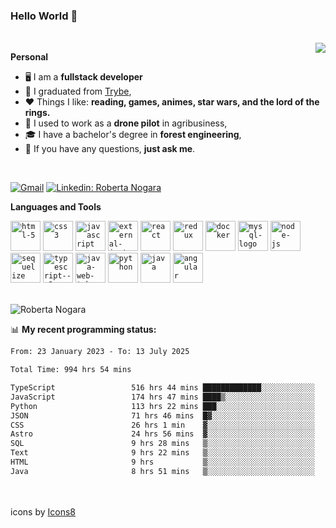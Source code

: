 ### Hello World 👋

<br />

<img align="right" src="https://github.blog/wp-content/uploads/2018/10/46896184-b679fc80-ce30-11e8-88bf-921e9b788f7c.gif?resize=200%2C200"  />

**Personal**
- 🖥️ I am a **fullstack developer**
- 📖 I graduated from [Trybe](https://www.betrybe.com/),
- ❤️ Things I like: **reading, games, animes, star wars, and the lord of the rings.** 
- 🌾 I used to work as a **drone pilot** in agribusiness,
- 🎓 I have a bachelor's degree in **forest engineering**,
- 💬 If you have any questions, **just ask me**.

<br />

[![Gmail](https://img.icons8.com/neon/96/gmail.png)](mailto:r.nogara.dev@gmail.com)
[![Linkedin: Roberta Nogara](https://img.icons8.com/neon/96/linkedin.png)](https://www.linkedin.com/in/robertanogara/)

**Languages and Tools**  

<code><img width="48" height="48" src="https://img.icons8.com/fluency/48/html-5.png" alt="html-5"/></code>
<code><img width="48" height="48" src="https://img.icons8.com/fluency/48/css3.png" alt="css3"/></code>
<code><img width="48" height="48" src="https://img.icons8.com/fluency/48/javascript.png" alt="javascript"/></code>
<code><img width="48" height="48" src="https://img.icons8.com/external-tal-revivo-color-tal-revivo/48/external-jest-can-collect-code-coverage-information-from-entire-projects-logo-color-tal-revivo.png" alt="external-jest-can-collect-code-coverage-information-from-entire-projects-logo-color-tal-revivo"/></code>
<code><img width="48" height="48" src="https://img.icons8.com/office/40/react.png" alt="react"/></code>
<code><img width="48" height="48" src="https://img.icons8.com/color/48/redux.png" alt="redux"/></code>
<code><img width="48" height="48" src="https://img.icons8.com/fluency/48/docker.png" alt="docker"/></code>
<code><img width="48" height="48" src="https://img.icons8.com/fluency/48/mysql-logo.png" alt="mysql-logo"/></code>
<code><img width="48" height="48" src="https://img.icons8.com/fluency/48/node-js.png" alt="node-js"/></code>
<code><img width="48" height="48" src="https://cdn.icon-icons.com/icons2/2415/PNG/512/sequelize_original_logo_icon_146348.png" alt="sequelize"/></code>
<code><img width="48" height="48" src="https://img.icons8.com/fluency/48/typescript--v2.png" alt="typescript--v2"/></code>
<code><img width="48" height="48" src="https://img.icons8.com/color/48/java-web-token.png" alt="java-web-token"/></code>
<code><img width="48" height="48" src="https://img.icons8.com/fluency/48/python.png" alt="python"/></code>
<code><img width="48" height="48" src="https://img.icons8.com/color/48/java-coffee-cup-logo--v1.png" alt="java"/></code>
<code><img width="48" height="48" src="https://img.icons8.com/fluency/48/angularjs.png" alt="angular"/></code>

<br />
<img src="https://github-readme-stats.vercel.app/api?username=rnogara&count_private=true&show_icons=true" alt="Roberta Nogara" />
<br />

📊 **My recent programming status:**
<!--START_SECTION:waka-->

```txt
From: 23 January 2023 - To: 13 July 2025

Total Time: 994 hrs 54 mins

TypeScript                 516 hrs 44 mins █████████████░░░░░░░░░░░░   51.94 %
JavaScript                 174 hrs 47 mins ████▒░░░░░░░░░░░░░░░░░░░░   17.57 %
Python                     113 hrs 22 mins ███░░░░░░░░░░░░░░░░░░░░░░   11.39 %
JSON                       71 hrs 46 mins  █▓░░░░░░░░░░░░░░░░░░░░░░░   07.21 %
CSS                        26 hrs 1 min    ▓░░░░░░░░░░░░░░░░░░░░░░░░   02.62 %
Astro                      24 hrs 56 mins  ▓░░░░░░░░░░░░░░░░░░░░░░░░   02.51 %
SQL                        9 hrs 28 mins   ▒░░░░░░░░░░░░░░░░░░░░░░░░   00.95 %
Text                       9 hrs 22 mins   ▒░░░░░░░░░░░░░░░░░░░░░░░░   00.94 %
HTML                       9 hrs           ▒░░░░░░░░░░░░░░░░░░░░░░░░   00.90 %
Java                       8 hrs 51 mins   ▒░░░░░░░░░░░░░░░░░░░░░░░░   00.89 %
```

<!--END_SECTION:waka-->

<br />
<br />
icons by <a href="https://icons8.com">Icons8</a>

